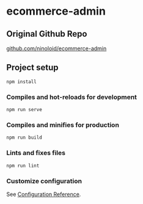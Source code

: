 # ecommerce-admin

## Original Github Repo
[github.com/ninoloid/ecommerce-admin](https://github.com/ninoloid/ecommerce-admin)

## Project setup
```
npm install
```

### Compiles and hot-reloads for development
```
npm run serve
```

### Compiles and minifies for production
```
npm run build
```

### Lints and fixes files
```
npm run lint
```

### Customize configuration
See [Configuration Reference](https://cli.vuejs.org/config/).
